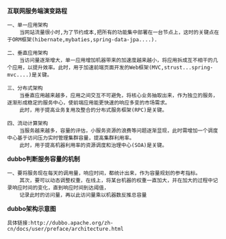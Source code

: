 **互联网服务端演变路程**
    
    一、单一应用架构
        当网站流量很小时,为了节约成本,把所有的功能集中部署在一台节点上，这时的关键点在于ORM框架(hibernate,mybaties,spring-data-jpa....).
    
    二、垂直应用架构
        当访问量逐渐增大，单一应用增加机器带来的加速度越来越小，将应用拆成互不相干的几个应用，以提升效率。此时，用于加速前端页面开发的Web框架(MVC,strust...spring-mvc....)是关键。
        
    三、分布式架构
        当垂直应用越来越多，应用之间交互不可避免，将核心业务抽取出来，作为独立的服务，逐渐形成稳定的服务中心，使前端应用能更快速的响应多变的市场需求。
        此时，用于提高业务复用及整合的分布式服务框架(RPC)是关键。    
    
    四、流动计算架构
        当服务越来越多，容量的评估，小服务资源的浪费等问题逐渐显现，此时需增加一个调度中心基于访问压力实时管理集群容量，提高集群利用率。
        此时，用于提高机器利用率的资源调度和治理中心(SOA)是关键。
**dubbo判断服务容量的机制**
    
    一、要将服务现在每天的调用量，响应时间，都统计出来，作为容量规划的参考指标。
        其次，要可以动态调整权重，在线上，将某台机器的权重一直加大，并在加大的过程中记录响应时间的变化，直到响应时间到达阈值，
        记录此时的访问量，再以此访问量乘以机器数反推总容量


**dubbo架构示意图**
    
    具体链接:http://dubbo.apache.org/zh-cn/docs/user/preface/architecture.html